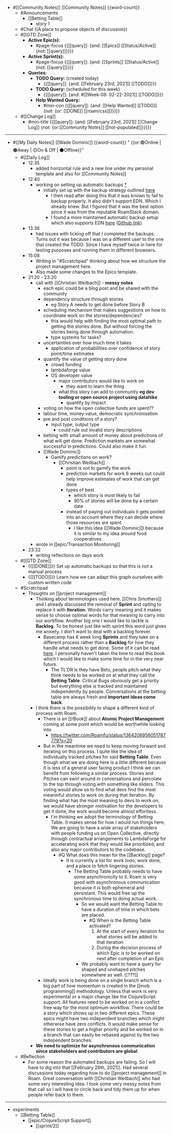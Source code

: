 - #[[Community Notes]] [[Community Notes]] {{word-count}}
    - #Announcements
        - [[Betting Table]]
            - story 1
    - #Chat ((A place to propose objects of discussion))
    - #[[GTD Zone]]
        - **Active Epic(s):**
            - #page-focus {{[[query]]: {and: [[Epics]] [[Status/Active]] {not: [[query]]}}}}
        - **Active Sprint(s):**
            - #page-focus {{[[query]]: {and: [[Sprints]] [[Status/Active]] {not: [[query]]}}}}
        - **Queries:**
            - **TODO Query:** (created today)
                - {{[[query]]: {and: [[February 23rd, 2021]] [[TODO]]}}}
            - **TODO Query:** (scheduled for this week)
                - {{[[query]]: {and: #[[Week-08: 02-22-2021]] [[TODO]]}}}
            - **Help Wanted Query:**
                - #min-con {{[[query]]: {and: [[Help Wanted]] [[TODO]] {not: {or: [[DONE]] [[roam/css]]}}}}}
    - #[[Change Log]]
        - #min-title {{[[query]]: {and: [[February 23rd, 2021]] [[Change Log]] {not: {or:[[Community Notes]] [[not-populated]]}}}}}
- ---
- #[[My Daily Notes]] [[Wade Dominic]] {{word-count}}  " {{or:🟢Online | 🟠Away | 🟡On & Off | ⚫️Offline}}"
    - #[[Daily Log]]
        - 12:35
            - added horizontal rule and a new line under my personal template and also for [[Community Notes]]
        - 12:40
            - working on setting up automatic backups [*](((HEmkhQAPQ)))
                - initially set up with the backup strategy outlined [here](https://www.roamstack.com/automatic-backups/)
                    - I then read after doing this that it was known to fail to backup properly. It also didn't support EDN. Which I already knew. But I figured that it was the best option since it was from the reputable RoamStack domain.
                    - I found a more maintained automatic backup setup which also supports EDN [here](https://eriknewhard.com/blog/backup-roam-in-github) ([Github link](https://github.com/everruler12/roam2github)).
        - 13:36
            - had issues with ticking off that I completed the backups. Turns out it was because I was on a different user to the one that created the TODO. Since I have myself twice in here for testing purposes and running them in different browsers.
        - 15:08
            - Writing in "#Scratchpad" thinking about how we structure the project management here.
            - Also made some changes to the Epics template.  
        - 21:20 - 23:20
            - call with [[Christian Weilbach]] - **messy notes**
                - each epic could be a blog post and be shared with the community
                - dependency structure through stories
                    - eg Story A needs to get done before Story B
                - scheduling mechanism that makes suggestions on how to coordinate work on the stories/dependencies?
                    - this would help with finding the most optimal path to getting the stories done. But without forcing the stories being done through automation.
                    - type systems for tasks?
                - uncertainties over how much time it takes
                    - application of probabilities over confidence of story point/time estimates
                - quantify the value of getting story done
                    - crowd funding
                    - lambdaforge value
                    - OS developer value
                        - major contributors would like to work on
                            - they want to learn the thing
                        - what this story can add to community __eg dev tooling or open source project using datahike__
                            - quantify by Impact
                - voting on how the open collective funds are spent??
                - labour time, money value, democratic synchronisation
                - pre and post conditions of a story?
                    - input type, output type
                        - could rule out invalid story descriptions
                - betting with small amount of money about predictions of what will get done. Prediction markets are somewhat successful in predictions. Could also make it fun. 
                - [[Wade Dominic]] 
                    - Gamify predictions on work? 
                        - [[Christian Weilbach]] 
                            - point is not to gamify the work
                            - prediction markets for work 6 weeks out could help improve estimates of work that can get done
                            - types of best
                                - which story is most likely to fail
                                - 90% of stories will be done by a certain date
                            - instead of paying out individuals it gets pooled into an account where they can decide where those resources are spent
                                - I like this idea ([[Wade Dominic]]) because it is similar to my idea around food cooperatives.
            - wrote in [[epic/Transaction Monitoring]]
        - 23:32
            - writing reflections on days work
    - #[[GTD Zone]]
        - {{[[DONE]]}} Set up automatic backups so that this is not a manual process
        - {{[[TODO]]}} Learn how we can adapt this graph ourselves with custom written code
    - #Scratchpad
        - Thoughts on [[project management]]
            - Thinking about terminologies used here. [[Chris Smothers]] and I already discussed the removal of __Sprint__ and opting to replace it with __Iteration__. Words carry meaning and it makes sense to choose optimal words for that meaning to carry into our workflow. Another big one I would like to tackle is __Backlog__. To be honest just like with sprint this word just gives me anxiety. I don't want to deal with a backlog forever. 
                - Basecamp has 6 week long __Sprints__ and they take on a different process rather than a __Backlog__ for how they handle what needs to get done. Some of it can be read [here](https://basecamp.com/shapeup/2.1-chapter-07). I personally haven't taken the time to read this book which I would like to make some time for in the very near future. 
                    - The TL'DR is they have Bets, people pitch what they think needs to be worked on at what they call the __Betting Table__. Critical Bugs obviously get a priority but everything else is tracked and maintained independently by people. Conversations at the betting table are always fresh and **important ideas come back**.
            - I think there is the possibility to shape a different kind of process with Roam. 
                - There is an [[rBook]] about **Atomic Project Management** coming at some point which would be worthwhile looking into
                    - https://twitter.com/Roamfu/status/1364206956051787779?s=20
                - But in the meantime we need to keep moving forward and iterating on this process. I quite like the idea of individually tracked pitches for said __Betting Table__. Even though what we are doing here is a little different because it is less of a general user facing product I think we can benefit from following a similar process. Stories and Pitches can swirl around in conversations and percolate to the top through voting with something like sliders. This voting would allow us to find what devs find the most meaninful stories to work on during that iteration. By finding what has the most meaning to devs to work on, we would have stronger motivation for the developers to get it done, the work would become almost effortless. 
                    - I'm thinking we adopt the terminology of Betting Table. It makes sense for how I would run things here. We are going to have a wide array of stakeholders with people funding us on Open Collective, directly through contractual arrangements to LambdaForge for accelerating work that they would like prioritized, and also any major contributors to the codebase.
                        - #Q What does this mean for the [[Backlog]] page?
                            - It is currently a list for work todo, work done, and a place to fetch lingering stories. 
                                - The Betting Table probably needs to have some asynchronicity to it. Roam is very good with asynchronous communication because it is both ephemeral and persistant. This would free up the synchronous time to doing actual work. 
                                    - So we would want the Betting Table to have a duration of time in which bets are placed.
                                        - #Q When is the Betting Table activated?
                                            1. At the start of every iteration for what stories will be added to that iteration
                                            2. During the decision process of which Epic is to be worked on next after completion of an Epic 
                                    - We probably want to have a query for shaped and unshaped pitches somewhere as well.  [[???]]
                - Ideally work is being done on a single branch which is a big part of how momentum is created in the [[mob programming]] methodology. Unless that work is very experimental or a major change like the ClojureScript support. All features need to be worked on in a conflict free way for the most optimum workflow. There could be a story which shows up in two different epics. These epics might have two independent branches which might otherwise have zero conflicts. It would make sense for these stories to get a higher priority and be worked on in a branch that can easily be rebased against by the two independent branches.
            - **We need to optimize for asynchronous communication since stakeholders and contributors are global**
    - #Reflection
        - For some reason the automated backups are failing. So I will have to dig into that [[February 26th, 2021]]. Had several discussions today regarding how to do [[project management]] in Roam. Great conversation with [[Christian Weilbach]] who had some very interesting idea. I took some very messy notes from that call so I will have to circle back and tidy them up for when people refer back to them.
- ---
- experiments
    - [[Betting Table]]
        - [[epic/ClojureScript Support]]
            - [[sprint/2]]
